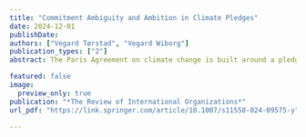 ```yaml
---
title: "Commitment Ambiguity and Ambition in Climate Pledges"
date: 2024-12-01
publishDate: 
authors: ["Vegard Tørstad", "Vegard Wiborg"]
publication_types: ["2"]
abstract: The Paris Agreement on climate change is built around a pledge-and-review system, wherein countries submit nationally determined pledges of mitigation commitments. While the agreement’s flexible design has attracted broad participation, its lenient informational requirements for pledges have also engendered considerable ambiguity in countries’ commitments. What are the implications of commitment ambiguity on the credibility of compliance and treaty effectiveness more broadly? This article sheds light on these questions by evaluating the relationship between commitment ambiguity and ambition in countries’ Paris pledges. We introduce a model that disentangles commitment ambiguity into two distinct forms: structural and strategic. We argue that structural ambiguity, which arises from constraints on the information necessary for governments to accurately assess their commitment potential, dampens the ambition levels of pledges. This prudence effect is driven by compliance concern: the anticipation of audience costs in case of non-compliance induces policymakers to adjust ambition downwards. Our empirical analysis of countries’ Nationally Determined Contributions demonstrates that ambiguous pledges exhibit lower ambition than precise ones. In line with our theory, this prudence effect of ambiguity is mainly pronounced among democracies, which face higher domestic audience costs in case of non-compliance with pledges than autocracies. This article contributes a novel theory of ambiguity and ambition in international institutions, which shows how audience-based compliance concerns can discipline cheap talk. Moreover, the article’s empirical findings provide insight into the credibility of countries’ climate pledges under the Paris Agreement, with implications for the treaty’s overall effectiveness prospects.

featured: false
image:
  preview_only: true
publication: "*The Review of International Organizations*"
url_pdf: "https://link.springer.com/article/10.1007/s11558-024-09575-y"

---
```


